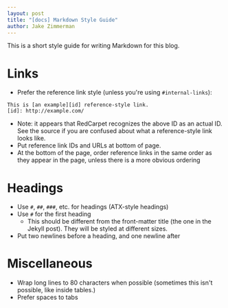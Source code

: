 ```yaml
---
layout: post
title: "[docs] Markdown Style Guide"
author: Jake Zimmerman
---
```


This is a short style guide for writing Markdown for this blog.

# Links

- Prefer the reference link style (unless you're using `#internal-links`):

```
This is [an example][id] reference-style link.
[id]: http://example.com/
```
- Note: it appears that RedCarpet recognizes the above ID as an actual ID. See
  the source if you are confused about what a reference-style link looks like.
- Put reference link IDs and URLs at bottom of page.
- At the bottom of the page, order reference links in the same order as they
  appear in the page, unless there is a more obvious ordering


# Headings

- Use `#`, `##`, `###`, etc. for headings (ATX-style headings)
- Use `#` for the first heading
  - This should be different from the front-matter title (the one in the Jekyll
    post). They will be styled at different sizes.
- Put two newlines before a heading, and one newline after


# Miscellaneous

- Wrap long lines to 80 characters when possible (sometimes this isn't possible,
  like inside tables.)
- Prefer spaces to tabs


